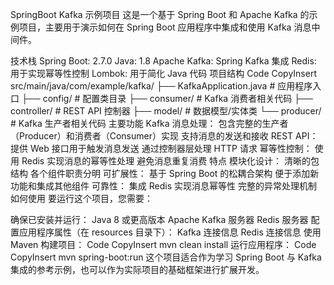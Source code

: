 SpringBoot Kafka 示例项目
这是一个基于 Spring Boot 和 Apache Kafka 的示例项目，主要用于演示如何在 Spring Boot 应用程序中集成和使用 Kafka 消息中间件。

技术栈
Spring Boot: 2.7.0
Java: 1.8
Apache Kafka: Spring Kafka 集成
Redis: 用于实现幂等性控制
Lombok: 用于简化 Java 代码
项目结构
Code
CopyInsert
src/main/java/com/example/kafka/
├── KafkaApplication.java        # 应用程序入口
├── config/                      # 配置类目录
├── consumer/                    # Kafka 消费者相关代码
├── controller/                  # REST API 控制器
├── model/                      # 数据模型/实体类
└── producer/                   # Kafka 生产者相关代码
主要功能
Kafka 消息处理：
包含完整的生产者（Producer）和消费者（Consumer）实现
支持消息的发送和接收
REST API：
提供 Web 接口用于触发消息发送
通过控制器层处理 HTTP 请求
幂等性控制：
使用 Redis 实现消息的幂等性处理
避免消息重复消费
特点
模块化设计：
清晰的包结构
各个组件职责分明
可扩展性：
基于 Spring Boot 的松耦合架构
便于添加新功能和集成其他组件
可靠性：
集成 Redis 实现消息幂等性
完整的异常处理机制
如何使用
要运行这个项目，您需要：

确保已安装并运行：
Java 8 或更高版本
Apache Kafka 服务器
Redis 服务器
配置应用程序属性（在 resources 目录下）：
Kafka 连接信息
Redis 连接信息
使用 Maven 构建项目：
Code
CopyInsert
mvn clean install
运行应用程序：
Code
CopyInsert
mvn spring-boot:run
这个项目适合作为学习 Spring Boot 与 Kafka 集成的参考示例，也可以作为实际项目的基础框架进行扩展开发。

